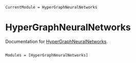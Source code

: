 ```@meta
CurrentModule = HyperGraphNeuralNetworks
```

# HyperGraphNeuralNetworks

Documentation for [HyperGraphNeuralNetworks](https://github.com/espottesmith/HyperGraphNeuralNetworks.jl).

```@index
```

```@autodocs
Modules = [HyperGraphNeuralNetworks]
```
